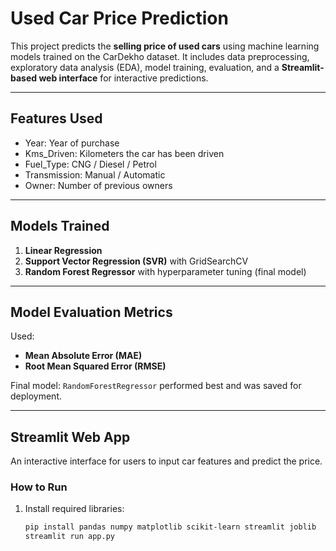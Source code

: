 # Used Car Price Prediction

This project predicts the **selling price of used cars** using machine learning models trained on the CarDekho dataset. It includes data preprocessing, exploratory data analysis (EDA), model training, evaluation, and a **Streamlit-based web interface** for interactive predictions.

---

## Features Used

- Year: Year of purchase
- Kms_Driven: Kilometers the car has been driven
- Fuel_Type: CNG / Diesel / Petrol
- Transmission: Manual / Automatic
- Owner: Number of previous owners

---

## Models Trained

1. **Linear Regression**
2. **Support Vector Regression (SVR)** with GridSearchCV
3. **Random Forest Regressor** with hyperparameter tuning (final model)

---

## Model Evaluation Metrics

Used:
- **Mean Absolute Error (MAE)**
- **Root Mean Squared Error (RMSE)**

Final model: `RandomForestRegressor` performed best and was saved for deployment.

---

##  Streamlit Web App

An interactive interface for users to input car features and predict the price.

###  How to Run

1. Install required libraries:
   ```bash
   pip install pandas numpy matplotlib scikit-learn streamlit joblib
   streamlit run app.py

